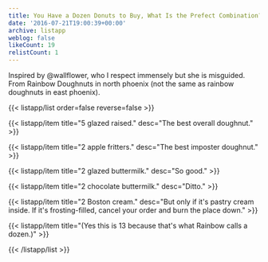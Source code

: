 ```yaml
---
title: You Have a Dozen Donuts to Buy, What Is the Prefect Combination?
date: '2016-07-21T19:00:39+00:00'
archive: listapp
weblog: false
likeCount: 19
relistCount: 1
---
```


Inspired by @wallflower, who I respect immensely but she is misguided. From Rainbow Doughnuts in north phoenix (not the same as rainbow doughnuts in east phoenix).

<!--more-->

{{< listapp/list order=false reverse=false >}}

   {{< listapp/item title="5 glazed raised."
      desc="The best overall doughnut." >}}

   {{< listapp/item title="2 apple fritters."
      desc="The best imposter doughnut." >}}

   {{< listapp/item title="2 glazed buttermilk."
      desc="So good." >}}

   {{< listapp/item title="2 chocolate buttermilk."
      desc="Ditto." >}}

   {{< listapp/item title="2 Boston cream."
      desc="But only if it's pastry cream inside. If it's frosting-filled, cancel your order and burn the place down." >}}

   {{< listapp/item title="(Yes this is 13 because that's what Rainbow calls a dozen.)" >}}

{{< /listapp/list >}}
